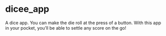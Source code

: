 # dicee_app

 A  dice app. You can make the die roll at the press of a button. With this app in your pocket, you’ll be able to settle any score on the go!




